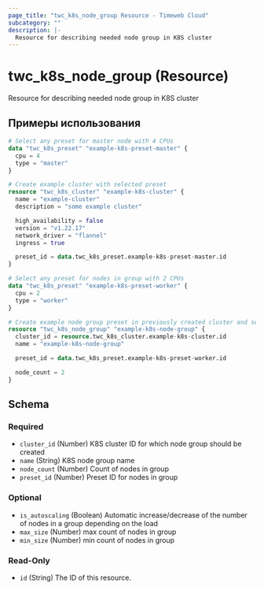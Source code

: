 ```yaml
---
page_title: "twc_k8s_node_group Resource - Timeweb Cloud"
subcategory: ""
description: |-
  Resource for describing needed node group in K8S cluster
---
```


# twc_k8s_node_group (Resource)

Resource for describing needed node group in K8S cluster

## Примеры использования

```terraform
# Select any preset for master node with 4 CPUs
data "twc_k8s_preset" "example-k8s-preset-master" {
  cpu = 4
  type = "master"
}

# Create example cluster with selected preset
resource "twc_k8s_cluster" "example-k8s-cluster" {
  name = "example-cluster"
  description = "some example cluster"

  high_availability = false
  version = "v1.22.17"
  network_driver = "flannel"
  ingress = true

  preset_id = data.twc_k8s_preset.example-k8s-preset-master.id
}

# Select any preset for nodes in group with 2 CPUs
data "twc_k8s_preset" "example-k8s-preset-worker" {
  cpu = 2
  type = "worker"
}

# Create example node group preset in previously created cluster and selected preset with 2 nodes
resource "twc_k8s_node_group" "example-k8s-node-group" {
  cluster_id = resource.twc_k8s_cluster.example-k8s-cluster.id
  name = "example-k8s-node-group"

  preset_id = data.twc_k8s_preset.example-k8s-preset-worker.id

  node_count = 2
}
```
<!-- schema generated by tfplugindocs -->
## Schema

### Required

- `cluster_id` (Number) K8S cluster ID for which node group should be created
- `name` (String) K8S node group name
- `node_count` (Number) Count of nodes in group
- `preset_id` (Number) Preset ID for nodes in group

### Optional

- `is_autoscaling` (Boolean) Automatic increase/decrease of the number of nodes in a group depending on the load
- `max_size` (Number) max count of nodes in group
- `min_size` (Number) min count of nodes in group

### Read-Only

- `id` (String) The ID of this resource.

